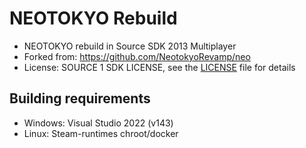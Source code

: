 # NEOTOKYO Rebuild

* NEOTOKYO rebuild in Source SDK 2013 Multiplayer
* Forked from: https://github.com/NeotokyoRevamp/neo
* License: SOURCE 1 SDK LICENSE, see the [LICENSE](LICENSE) file for details

## Building requirements

* Windows: Visual Studio 2022 (v143)
* Linux: Steam-runtimes chroot/docker

